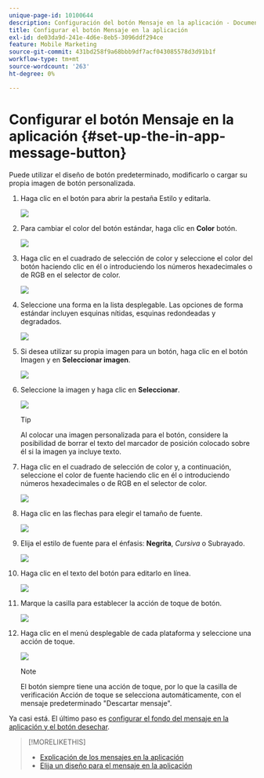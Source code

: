 ```yaml
---
unique-page-id: 10100644
description: Configuración del botón Mensaje en la aplicación - Documentos de Marketo - Documentación del producto
title: Configurar el botón Mensaje en la aplicación
exl-id: de03da9d-241e-4d6e-8eb5-3096ddf294ce
feature: Mobile Marketing
source-git-commit: 431bd258f9a68bbb9df7acf043085578d3d91b1f
workflow-type: tm+mt
source-wordcount: '263'
ht-degree: 0%

---
```


# Configurar el botón Mensaje en la aplicación {#set-up-the-in-app-message-button}

Puede utilizar el diseño de botón predeterminado, modificarlo o cargar su propia imagen de botón personalizada.

1. Haga clic en el botón para abrir la pestaña Estilo y editarla.

   ![](assets/image2016-5-6-15-3a6-3a55.png)

1. Para cambiar el color del botón estándar, haga clic en **Color** botón.

   ![](assets/image2016-5-6-15-3a10-3a38.png)

1. Haga clic en el cuadrado de selección de color y seleccione el color del botón haciendo clic en él o introduciendo los números hexadecimales o de RGB en el selector de color.

   ![](assets/image2016-5-6-15-3a14-3a8.png)

1. Seleccione una forma en la lista desplegable. Las opciones de forma estándar incluyen esquinas nítidas, esquinas redondeadas y degradados.

   ![](assets/image2016-5-6-15-3a16-3a26.png)

1. Si desea utilizar su propia imagen para un botón, haga clic en el botón Imagen y en **Seleccionar imagen**.

   ![](assets/image2016-5-6-15-3a18-3a18.png)

1. Seleccione la imagen y haga clic en **Seleccionar**.

   ![](assets/image2016-5-6-16-3a36-3a0.png)

   >[!TIP]
   >
   >Al colocar una imagen personalizada para el botón, considere la posibilidad de borrar el texto del marcador de posición colocado sobre él si la imagen ya incluye texto.

1. Haga clic en el cuadrado de selección de color y, a continuación, seleccione el color de fuente haciendo clic en él o introduciendo números hexadecimales o de RGB en el selector de color.

   ![](assets/image2016-5-6-16-3a39-3a4.png)

1. Haga clic en las flechas para elegir el tamaño de fuente.

   ![](assets/image2016-5-6-16-3a41-3a52.png)

1. Elija el estilo de fuente para el énfasis: **Negrita**, _Cursiva_ o Subrayado.

   ![](assets/image2016-5-6-16-3a43-3a47.png)

1. Haga clic en el texto del botón para editarlo en línea.

   ![](assets/image2016-5-6-16-3a46-3a17.png)

1. Marque la casilla para establecer la acción de toque de botón.

   ![](assets/image2016-5-6-16-3a47-3a54.png)

1. Haga clic en el menú desplegable de cada plataforma y seleccione una acción de toque.

   ![](assets/image2016-5-6-16-3a49-3a40.png)

   >[!NOTE]
   >
   >El botón siempre tiene una acción de toque, por lo que la casilla de verificación Acción de toque se selecciona automáticamente, con el mensaje predeterminado &quot;Descartar mensaje&quot;.

Ya casi está. El último paso es [configurar el fondo del mensaje en la aplicación y el botón desechar](/help/marketo/product-docs/mobile-marketing/in-app-messages/creating-in-app-messages/set-up-the-in-app-message-background.md).

>[!MORELIKETHIS]
>
>* [Explicación de los mensajes en la aplicación](/help/marketo/product-docs/mobile-marketing/in-app-messages/understanding-in-app-messages.md)
>* [Elija un diseño para el mensaje en la aplicación](/help/marketo/product-docs/mobile-marketing/in-app-messages/creating-in-app-messages/choose-a-layout-for-your-in-app-message.md)
